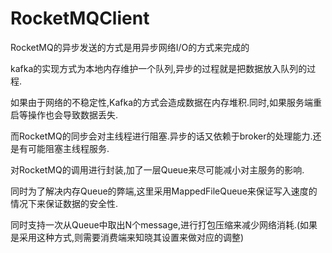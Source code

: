 RocketMQClient
==============

RocketMQ的异步发送的方式是用异步网络I/O的方式来完成的

kafka的实现方式为本地内存维护一个队列,异步的过程就是把数据放入队列的过程.

如果由于网络的不稳定性,Kafka的方式会造成数据在内存堆积.同时,如果服务端重启等操作也会导致数据丢失.

而RocketMQ的同步会对主线程进行阻塞.异步的话又依赖于broker的处理能力.还是有可能阻塞主线程服务.


对RocketMQ的调用进行封装,加了一层Queue来尽可能减小对主服务的影响.

同时为了解决内存Queue的弊端,这里采用MappedFileQueue来保证写入速度的情况下来保证数据的安全性.

同时支持一次从Queue中取出N个message,进行打包压缩来减少网络消耗.(如果是采用这种方式,则需要消费端来知晓其设置来做对应的调整)



